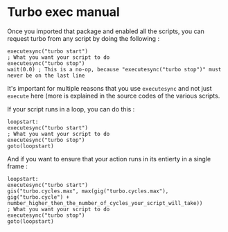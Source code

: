 # Turbo exec manual

Once you imported that package and enabled all the scripts, you can request turbo from any script by doing the following :
```
executesync("turbo start")
; What you want your script to do
executesync("turbo stop")
wait(0.0) ; This is a no-op, because "executesync("turbo stop")" must never be on the last line
```

It's important for multiple reasons that you use `executesync` and not just `execute` here (more is explained in the source codes of the various scripts.

If your script runs in a loop, you can do this :
```
loopstart:
executesync("turbo start")
; What you want your script to do
executesync("turbo stop")
goto(loopstart)
```

And if you want to ensure that your action runs in its entierty in a single frame :
```
loopstart:
executesync("turbo start")
gis("turbo.cycles.max", max(gig("turbo.cycles.max"), gig("turbo.cycle") + number_higher_then_the_number_of_cycles_your_script_will_take))
; What you want your script to do
executesync("turbo stop")
goto(loopstart)
```
